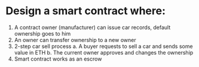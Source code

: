 # Design a smart contract where:
1. A contract owner (manufacturer) can issue car records, default ownership goes to him
2. An owner can transfer ownership to a new owner
3. 2-step car sell process
   a. A buyer requests to sell a car and sends some value in ETH
   b. The current owner approves and changes the ownership
4. Smart contract works as an escrow